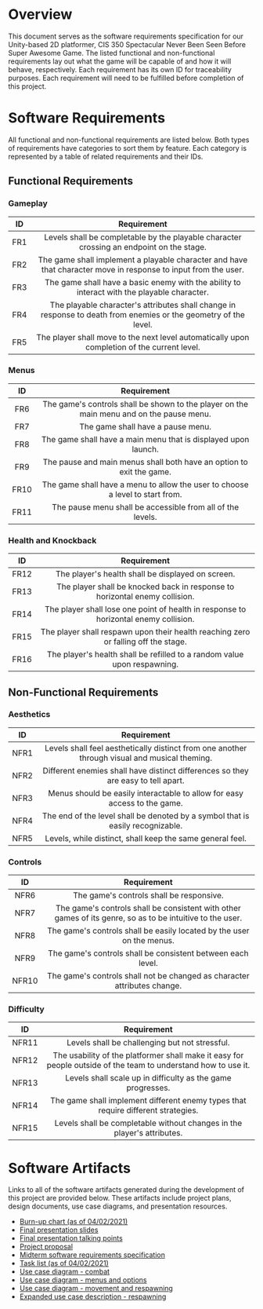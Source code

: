 # Overview

This document serves as the software requirements specification for our Unity-based 2D platformer, CIS 350 Spectacular Never Been Seen Before Super Awesome Game. The listed functional and non-functional requirements lay out what the game will be capable of and how it will behave, respectively. Each requirement has its own ID for traceability purposes. Each requirement will need to be fulfilled before completion of this project.

# Software Requirements

All functional and non-functional requirements are listed below. Both types of requirements have categories to sort them by feature. Each category is represented by a table of related requirements and their IDs.

## Functional Requirements

### Gameplay

| ID | Requirement |
| :-------------: | :----------: |
| FR1 | Levels shall be completable by the playable character crossing an endpoint on the stage. |
| FR2 | The game shall implement a playable character and have that character move in response to input from the user. |
| FR3 | The game shall have a basic enemy with the ability to interact with the playable character. |
| FR4 | The playable character's attributes shall change in response to death from enemies or the geometry of the level. |
| FR5 | The player shall move to the next level automatically upon completion of the current level. |

### Menus

| ID | Requirement |
| :-------------: | :----------: |
| FR6 | The game's controls shall be shown to the player on the main menu and on the pause menu. |
| FR7 | The game shall have a pause menu. |
| FR8 | The game shall have a main menu that is displayed upon launch. |
| FR9 | The pause and main menus shall both have an option to exit the game. |
| FR10 | The game shall have a menu to allow the user to choose a level to start from. |
| FR11 | The pause menu shall be accessible from all of the levels. |

### Health and Knockback

| ID | Requirement |
| :-------------: | :----------: |
| FR12 | The player's health shall be displayed on screen. |
| FR13 | The player shall be knocked back in response to horizontal enemy collision. |
| FR14 | The player shall lose one point of health in response to horizontal enemy collision. |
| FR15 | The player shall respawn upon their health reaching zero or falling off the stage. |
| FR16 | The player's health shall be refilled to a random value upon respawning. |

## Non-Functional Requirements

### Aesthetics

| ID | Requirement |
| :-------------: | :----------: |
| NFR1 | Levels shall feel aesthetically distinct from one another through visual and musical theming. |
| NFR2 | Different enemies shall have distinct differences so they are easy to tell apart. |
| NFR3 | Menus should be easily interactable to allow for easy access to the game. |
| NFR4 | The end of the level shall be denoted by a symbol that is easily recognizable. |
| NFR5 | Levels, while distinct, shall keep the same general feel. |

### Controls

| ID | Requirement |
| :-------------: | :----------: |
| NFR6 | The game's controls shall be responsive. |
| NFR7 | The game's controls shall be consistent with other games of its genre, so as to be intuitive to the user. |
| NFR8 | The game's controls shall be easily located by the user on the menus. |
| NFR9 | The game's controls shall be consistent between each level. |
| NFR10 | The game's controls shall not be changed as character attributes change. |

### Difficulty

| ID | Requirement |
| :-------------: | :----------: |
| NFR11 | Levels shall be challenging but not stressful. |
| NFR12 | The usability of the platformer shall make it easy for people outside of the team to understand how to use it. |
| NFR13 | Levels shall scale up in difficulty as the game progresses. |
| NFR14 | The game shall implement different enemy types that require different strategies. |
| NFR15 | Levels shall be completable without changes in the player's attributes. |

# Software Artifacts

Links to all of the software artifacts generated during the development of this project are provided below. These artifacts include project plans, design documents, use case diagrams, and presentation resources.

- [Burn-up chart (as of 04/02/2021)](burn-up_chart.pdf)
- [Final presentation slides](final_presentation.pdf)
- [Final presentation talking points](final_presentation_talking_points.md)
- [Project proposal](proposal.md)
- [Midterm software requirements specification](software_requirements_specification.md)
- [Task list (as of 04/02/2021)](task_list.md)
- [Use case diagram - combat](/artifacts/use_case_diagrams/combat.pdf)
- [Use case diagram - menus and options](/artifacts/use_case_diagrams/menus_and_options.pdf)
- [Use case diagram - movement and respawning](/artifacts/use_case_diagrams/movement_and_respawning.pdf)
- [Expanded use case description - respawning](/artifacts/use_case_diagrams/respawn_use_case_description.md)
